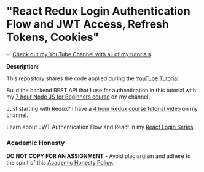 # "React Redux Login Authentication Flow and JWT Access, Refresh Tokens, Cookies"

✅ [Check out my YouTube Channel with all of my tutorials](https://www.youtube.com/DaveGrayTeachesCode).

**Description:**

This repository shares the code applied during the [YouTube Tutorial](https://youtu.be/QIVjr76Y6Yo). 

Build the backend REST API that I use for authentication in this tutorial with my [7 hour Node JS for Beginners course](https://youtu.be/f2EqECiTBL8) on my channel.

Just starting with Redux? I have a [4 hour Redux course tutorial video](https://youtu.be/NqzdVN2tyvQ) on my channel.  

Learn about JWT Authentication Flow and React in my [React Login Series](https://www.youtube.com/playlist?list=PL0Zuz27SZ-6PRCpm9clX0WiBEMB70FWwd).

### Academic Honesty

**DO NOT COPY FOR AN ASSIGNMENT** - Avoid plagiargism and adhere to the spirit of this [Academic Honesty Policy](https://www.freecodecamp.org/news/academic-honesty-policy/).
